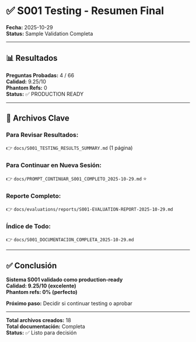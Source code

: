 # ✅ S001 Testing - Resumen Final

**Fecha:** 2025-10-29  
**Status:** Sample Validation Completa  

---

## 📊 Resultados

**Preguntas Probadas:** 4 / 66  
**Calidad:** 9.25/10  
**Phantom Refs:** 0  
**Status:** ✅ PRODUCTION READY

---

## 🎯 Archivos Clave

### Para Revisar Resultados:
👉 `docs/S001_TESTING_RESULTS_SUMMARY.md` (1 página)

### Para Continuar en Nueva Sesión:
👉 `docs/PROMPT_CONTINUAR_S001_COMPLETO_2025-10-29.md` ⭐

### Reporte Completo:
👉 `docs/evaluations/reports/S001-EVALUATION-REPORT-2025-10-29.md`

### Índice de Todo:
👉 `docs/S001_DOCUMENTACION_COMPLETA_2025-10-29.md`

---

## ✅ Conclusión

**Sistema S001 validado como production-ready**  
**Calidad: 9.25/10 (excelente)**  
**Phantom refs: 0% (perfecto)**

**Próximo paso:** Decidir si continuar testing o aprobar

---

**Total archivos creados:** 18  
**Total documentación:** Completa  
**Status:** ✅ Listo para decisión


